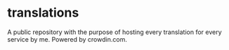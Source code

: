 # translations
A public repository with the purpose of hosting every translation for every service by me. Powered by crowdin.com.
